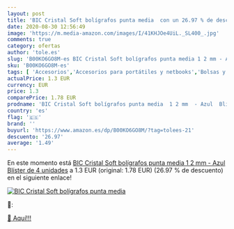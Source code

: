 ```yaml
---
layout: post
title: 'BIC Cristal Soft bolígrafos punta media  con un 26.97 % de descuento'
date: 2020-08-30 12:56:49
image: 'https://m.media-amazon.com/images/I/41KHJOe4UiL._SL400_.jpg'
comments: true
category: ofertas
author: 'tole.es'
slug: 'B00KO6GO8M-es BIC Cristal Soft bolígrafos punta media 1 2 mm - Azul...'
sku: 'B00KO6GO8M-es'
tags: [ 'Accesorios','Accesorios para portátiles y netbooks','Bolsas y fundas para portátiles y netbooks','Cámaras analógicas','Cámaras instantáneas analógicas','Electrónica','Fotografía y videocámaras','Herramientas de mano para jardinería','Informática','Jardinería','Jardín','Mochilas para portátiles y netbooks','Tabletas gráficas','Teclados, ratones y periféricos de entrada','Tijeras de podar para jardinería','bic','bolígrafos','cristal', ]
actualPrice: 1.3 EUR
currency: EUR
price: 1.3
comparePrice: 1.78 EUR
prodname: 'BIC Cristal Soft bolígrafos punta media  1 2 mm  - Azul  Blíster de 4 unidades'
country: 'es'
flag: '🇪🇸'
brand: ''
buyurl: 'https://www.amazon.es/dp/B00KO6GO8M/?tag=tolees-21'
descuento: '26.97'
average: '1.49'
---
```


En este momento está [BIC Cristal Soft bolígrafos punta media  1 2 mm  - Azul  Blíster de 4 unidades](https://www.amazon.es/dp/B00KO6GO8M/?tag=tolees-21) a 1.3 EUR (original: 1.78 EUR) (26.97 %  de descuento) en el siguiente enlace!

[![BIC Cristal Soft bolígrafos punta media ](https://m.media-amazon.com/images/I/41KHJOe4UiL._SL400_.jpg)](https://www.amazon.es/dp/B00KO6GO8M/?tag=tolees-21)

🔎:


[🛒 Aquí!!!](https://www.amazon.es/dp/B00KO6GO8M/?tag=tolees-21)
